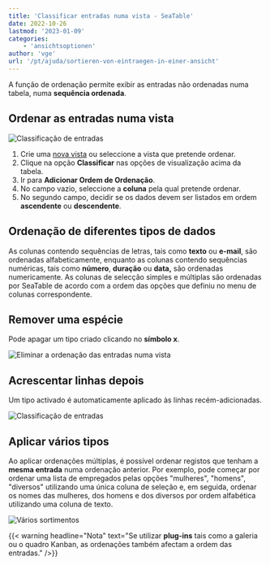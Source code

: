 ```yaml
---
title: 'Classificar entradas numa vista - SeaTable'
date: 2022-10-26
lastmod: '2023-01-09'
categories:
    - 'ansichtsoptionen'
author: 'vge'
url: '/pt/ajuda/sortieren-von-eintraegen-in-einer-ansicht'
---
```


A função de ordenação permite exibir as entradas não ordenadas numa tabela, numa **sequência ordenada**.

## Ordenar as entradas numa vista

![Classificação de entradas](https://seatable.io/wp-content/uploads/2022/10/Sortierung-von-Eintraegen-2.gif)

1. Crie uma [nova vista](https://seatable.io/pt/docs/grundlagen-von-ansichten/anlegen-einer-neuen-ansicht/) ou seleccione a vista que pretende ordenar.
2. Clique na opção **Classificar** nas opções de visualização acima da tabela.
3. Ir para **Adicionar Ordem de Ordenação**.
4. No campo vazio, seleccione a **coluna** pela qual pretende ordenar.
5. No segundo campo, decidir se os dados devem ser listados em ordem **ascendente** ou **descendente**.

## Ordenação de diferentes tipos de dados

As colunas contendo sequências de letras, tais como **texto** ou **e-mail**, são ordenadas alfabeticamente, enquanto as colunas contendo sequências numéricas, tais como **número**, **duração** ou **data,** são ordenadas numericamente. As colunas de selecção simples e múltiplas são ordenadas por SeaTable de acordo com a ordem das opções que definiu no menu de colunas correspondente.

## Remover uma espécie

Pode apagar um tipo criado clicando no **símbolo x**.

![Eliminar a ordenação das entradas numa vista](https://seatable.io/wp-content/uploads/2022/10/Sortieren-von-Eintraegen-in-einer-Ansicht.png)

## Acrescentar linhas depois

Um tipo activado é automaticamente aplicado às linhas recém-adicionadas.

![Classificação de entradas](https://seatable.io/wp-content/uploads/2022/10/Sortierung-von-Eintraegen-1-1.gif)

## Aplicar vários tipos

Ao aplicar ordenações múltiplas, é possível ordenar registos que tenham a **mesma entrada** numa ordenação anterior. Por exemplo, pode começar por ordenar uma lista de empregados pelas opções "mulheres", "homens", "diversos" utilizando uma única coluna de seleção e, em seguida, ordenar os nomes das mulheres, dos homens e dos diversos por ordem alfabética utilizando uma coluna de texto.

![Vários sortimentos](https://seatable.io/wp-content/uploads/2022/10/Mehrere-Sortierungen.png)

{{< warning  headline="Nota"  text="Se utilizar **plug-ins** tais como a galeria ou o quadro Kanban, as ordenações também afectam a ordem das entradas." />}}
